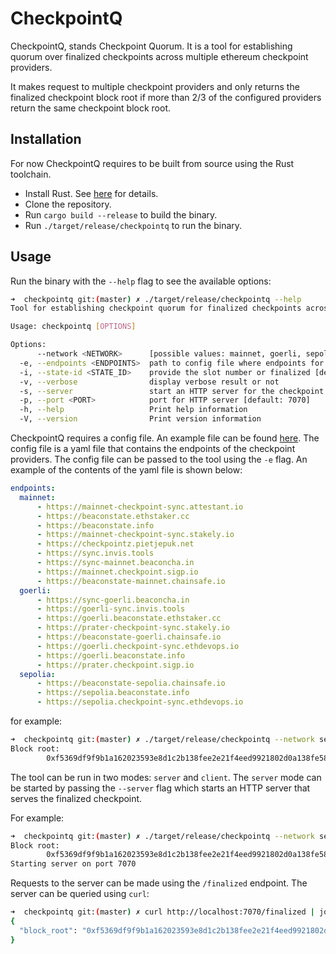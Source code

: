 # CheckpointQ

CheckpointQ, stands Checkpoint Quorum. It is a tool for establishing quorum over finalized checkpoints across multiple 
ethereum checkpoint providers.

It makes request to multiple checkpoint providers and only returns the finalized checkpoint block root if 
more than 2/3 of the configured providers return the same checkpoint block root.      

## Installation

For now CheckpointQ requires to be built from source using the Rust toolchain.

- Install Rust. See [here](https://www.rust-lang.org/tools/install) for details.
- Clone the repository.
- Run `cargo build --release` to build the binary.
- Run `./target/release/checkpointq` to run the binary.

## Usage

Run the binary with the `--help` flag to see the available options:

```bash
➜  checkpointq git:(master) ✗ ./target/release/checkpointq --help
Tool for establishing checkpoint quorum for finalized checkpoints across multiple checkpoint providers

Usage: checkpointq [OPTIONS]

Options:
      --network <NETWORK>      [possible values: mainnet, goerli, sepolia]
  -e, --endpoints <ENDPOINTS>  path to config file where endpoints for network are listed. default is ./endpoint.yaml
  -i, --state-id <STATE_ID>    provide the slot number or finalized [default: finalized]
  -v, --verbose                display verbose result or not
  -s, --server                 start an HTTP server for the checkpoint data
  -p, --port <PORT>            port for HTTP server [default: 7070]
  -h, --help                   Print help information
  -V, --version                Print version information
```

CheckpointQ requires a config file. An example file can be found [here](./endpoints.yaml). The config file is a yaml file
that contains the endpoints of the checkpoint providers. The config file can be passed to the tool using the `-e` flag. An
example of the contents of the yaml file is shown below:

```yaml
endpoints:
  mainnet:
      - https://mainnet-checkpoint-sync.attestant.io
      - https://beaconstate.ethstaker.cc
      - https://beaconstate.info
      - https://mainnet-checkpoint-sync.stakely.io
      - https://checkpointz.pietjepuk.net
      - https://sync.invis.tools
      - https://sync-mainnet.beaconcha.in
      - https://mainnet.checkpoint.sigp.io
      - https://beaconstate-mainnet.chainsafe.io
  goerli:
      - https://sync-goerli.beaconcha.in
      - https://goerli-sync.invis.tools
      - https://goerli.beaconstate.ethstaker.cc
      - https://prater-checkpoint-sync.stakely.io
      - https://beaconstate-goerli.chainsafe.io
      - https://goerli.checkpoint-sync.ethdevops.io
      - https://goerli.beaconstate.info
      - https://prater.checkpoint.sigp.io
  sepolia:
      - https://beaconstate-sepolia.chainsafe.io
      - https://sepolia.beaconstate.info
      - https://sepolia.checkpoint-sync.ethdevops.io
```

for example:

```bash
➜  checkpointq git:(master) ✗ ./target/release/checkpointq --network sepolia --endpoints ./endpoints.yaml 
Block root:
        0xf5369df9f9b1a162023593e8d1c2b138fee2e21f4eed9921802d0a138fe5878c
```

The tool can be run in two modes: `server` and `client`. The `server` mode can be started by passing the `--server` flag
which starts an HTTP server that serves the finalized checkpoint.

For example:

```bash
➜  checkpointq git:(master) ✗ ./target/release/checkpointq --network sepolia --endpoints ./endpoints.yaml --server
Block root:
        0xf5369df9f9b1a162023593e8d1c2b138fee2e21f4eed9921802d0a138fe5878c
Starting server on port 7070
```

Requests to the server can be made using the `/finalized` endpoint. The server can be queried using `curl`:

```bash
➜  checkpointq git:(master) ✗ curl http://localhost:7070/finalized | jq
{
  "block_root": "0xf5369df9f9b1a162023593e8d1c2b138fee2e21f4eed9921802d0a138fe5878c"
}

```